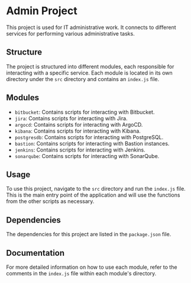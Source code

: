 # Admin Project

This project is used for IT administrative work. It connects to different services for performing various administrative tasks.

## Structure

The project is structured into different modules, each responsible for interacting with a specific service. Each module is located in its own directory under the `src` directory and contains an `index.js` file.

## Modules

- `bitbucket`: Contains scripts for interacting with Bitbucket.
- `jira`: Contains scripts for interacting with Jira.
- `argocd`: Contains scripts for interacting with ArgoCD.
- `kibana`: Contains scripts for interacting with Kibana.
- `postgresdb`: Contains scripts for interacting with PostgreSQL.
- `bastion`: Contains scripts for interacting with Bastion instances.
- `jenkins`: Contains scripts for interacting with Jenkins.
- `sonarqube`: Contains scripts for interacting with SonarQube.

## Usage

To use this project, navigate to the `src` directory and run the `index.js` file. This is the main entry point of the application and will use the functions from the other scripts as necessary.

## Dependencies

The dependencies for this project are listed in the `package.json` file.

## Documentation

For more detailed information on how to use each module, refer to the comments in the `index.js` file within each module's directory.